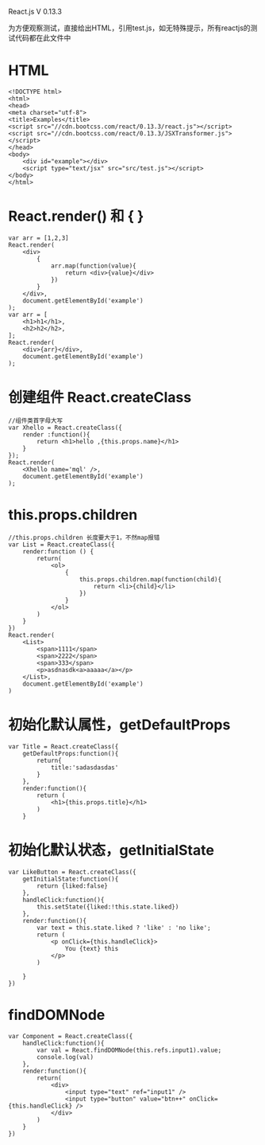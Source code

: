 React.js V 0.13.3

为方便观察测试，直接给出HTML，引用test.js，如无特殊提示，所有reactjs的测试代码都在此文件中

# HTML 

	<!DOCTYPE html>
	<html>
	<head>
	<meta charset="utf-8">
	<title>Examples</title>
	<script src="//cdn.bootcss.com/react/0.13.3/react.js"></script>
	<script src="//cdn.bootcss.com/react/0.13.3/JSXTransformer.js"></script>
	</head>
	<body>
		<div id="example"></div>
    	<script type="text/jsx" src="src/test.js"></script>
	</body>
	</html>
	
# React.render() 和 { }

```
var arr = [1,2,3]
React.render(
    <div>
    	{
    		arr.map(function(value){
    			return <div>{value}</div>
    		})
    	}
    </div>,
    document.getElementById('example')
);	
var arr = [
	<h1>h1</h1>,
	<h2>h2</h2>,
];
React.render(
	<div>{arr}</div>,
	document.getElementById('example')
);
````
# 创建组件 React.createClass

```
//组件类首字母大写
var Xhello = React.createClass({
	render :function(){
		return <h1>hello ,{this.props.name}</h1>
	}
});
React.render(
	<Xhello name='mql' />,
	document.getElementById('example')
);

```

# this.props.children

```
//this.props.children 长度要大于1，不然map报错
var List = React.createClass({
	render:function () {
		return(
			<ol>
				{
					this.props.children.map(function(child){
						return <li>{child}</li>
					})
				}
			</ol>
		)
	}
})
React.render(
	<List>
		<span>1111</span>
		<span>2222</span>
		<span>333</span>
		<p>asdnasdk<a>aaaaa</a></p>
	</List>,
	document.getElementById('example')
)
```

# 初始化默认属性，getDefaultProps

```
var Title = React.createClass({
	getDefaultProps:function(){
		return{
			title:'sadasdasdas'
		}
	},
	render:function(){
		return (
			<h1>{this.props.title}</h1>
		)
	}
```

# 初始化默认状态，getInitialState

```
var LikeButton = React.createClass({
	getInitialState:function(){
		return {liked:false}
	},
	handleClick:function(){
		this.setState({liked:!this.state.liked})
	},
	render:function(){
		var text = this.state.liked ? 'like' : 'no like';
		return (
			<p onClick={this.handleClick}>
				You {text} this
			</p>
		)

	}
})
```


# findDOMNode

```
var Component = React.createClass({
	handleClick:function(){
		var val = React.findDOMNode(this.refs.input1).value;
		console.log(val)
	},
	render:function(){
		return(
			<div>
				<input type="text" ref="input1" />
				<input type="button" value="btn++" onClick={this.handleClick} />
			</div>
		)
	}
})
```










 
